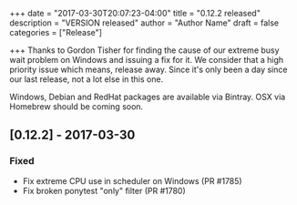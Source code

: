 +++
date = "2017-03-30T20:07:23-04:00"
title = "0.12.2 released"
description = "VERSION released"
author = "Author Name"
draft = false
categories = ["Release"]

+++
Thanks to Gordon Tisher for finding the cause of our extreme busy wait problem on Windows and issuing a fix for it. We consider that a high priority issue which means, release away. Since it's only been a day since our last release, not a lot else in this one.

Windows, Debian and RedHat packages are available via Bintray. OSX via Homebrew should be coming soon.

## [0.12.2] - 2017-03-30

### Fixed

- Fix extreme CPU use in scheduler on Windows (PR #1785)
- Fix broken ponytest "only" filter (PR #1780)
